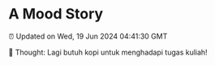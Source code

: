 # A Mood Story

⏰ Updated on Wed, 19 Jun 2024 04:41:30 GMT

💭 Thought: Lagi butuh kopi untuk menghadapi tugas kuliah!

